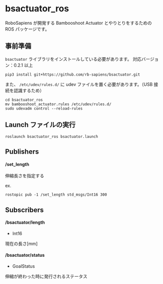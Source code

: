 # bsactuator_ros

RoboSapiens が開発する Bambooshoot Actuator とやりとりをするための ROS パッケージです。

## 事前準備

`bsactuator` ライブラリをインストールしている必要があります。
対応バージョン：0.2.1 以上

```
pip3 install git+https://github.com/rb-sapiens/bsactuator.git
```

また、 `/etc/udev/rules.d/` に udev ファイルを置く必要があります。（USB 接続を認識するため）

```
cd bsactuator_ros
mv bambooshoot_actuator.rules /etc/udev/rules.d/
sudo udevadm control --reload-rules
```

## Launch ファイルの実行

```
roslaunch bsactuator_ros bsactuator.launch
```

## Publishers

#### /set_length

伸縮長さを指定する

ex.

```
rostopic pub -1 /set_length std_msgs/Int16 300
```

## Subscribers

#### /bsactuator/length

- Int16

現在の長さ[mm]

#### /bsactuator/status

- GoalStatus

伸縮が終わった時に発行されるステータス

